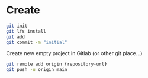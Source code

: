 # Create
```bash
git init
git lfs install
git add
git commit -m "initial"
```

Create new empty project in Gitlab (or other git place...)
```bash
git remote add origin {repository-url}
git push -u origin main
```
